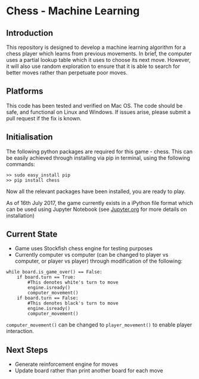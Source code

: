 # Chess - Machine Learning

## Introduction
This repository is designed to develop a machine learning algorithm for a chess player which learns from previous movements. In brief, the computer uses a partial lookup table which it uses to choose its next move. However, it will also use random exploration to ensure that it is able to search for better moves rather than perpetuate poor moves.

## Platforms
This code has been tested and verified on Mac OS. The code should be safe, and functional on Linux and Windows. If issues arise, please submit a pull request if the fix is known.

## Initialisation
The following python packages are required for this game - chess. This can be easily achieved through installing via pip in terminal, using the following commands:

```
>> sudo easy_install pip
>> pip install chess
```

Now all the relevant packages have been installed, you are ready to play.

As of 16th July 2017, the game currently exists in a iPython file format which can be used using Jupyter Notebook (see [Jupyter.org](http://jupyter.org) for more details on installation)

## Current State
- Game uses Stockfish chess engine for testing purposes
- Currently computer vs computer (can be changed to player vs computer, or player vs player) through modification of the following:

```
while board.is_game_over() == False:
    if board.turn == True:
        #This denotes white's turn to move
        engine.isready()
        computer_movement()
    if board.turn == False:
        #This denotes black's turn to move
        engine.isready()
        computer_movement()
```

`computer_movement()` can be changed to `player_movement()` to enable player interaction.

## Next Steps
- Generate reinforcement engine for moves
- Update board rather than print another board for each move
